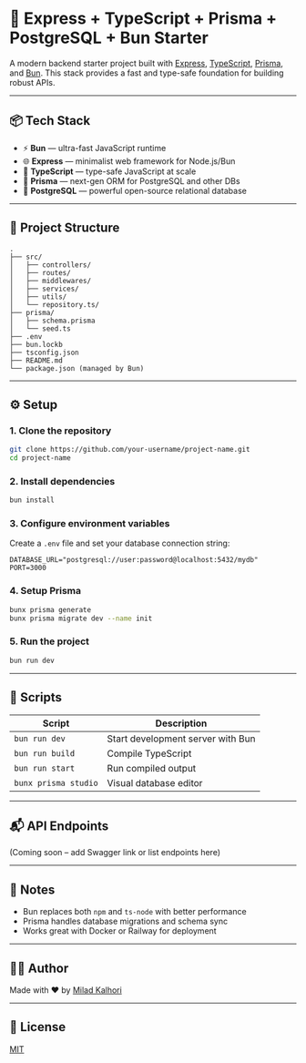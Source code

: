 # 🚀 Express + TypeScript + Prisma + PostgreSQL + Bun Starter

A modern backend starter project built with [Express](https://expressjs.com/), [TypeScript](https://www.typescriptlang.org/), [Prisma](https://www.prisma.io/), and [Bun](https://bun.sh/). This stack provides a fast and type-safe foundation for building robust APIs.

---

## 📦 Tech Stack

- ⚡ **Bun** — ultra-fast JavaScript runtime
- 🌐 **Express** — minimalist web framework for Node.js/Bun
- 🧠 **TypeScript** — type-safe JavaScript at scale
- 🔄 **Prisma** — next-gen ORM for PostgreSQL and other DBs
- 🐘 **PostgreSQL** — powerful open-source relational database

---

## 📁 Project Structure

```
.
├── src/
│   ├── controllers/
│   ├── routes/
│   ├── middlewares/
│   ├── services/
│   ├── utils/
│   └── repository.ts/
├── prisma/
│   ├── schema.prisma
│   └── seed.ts
├── .env
├── bun.lockb
├── tsconfig.json
├── README.md
└── package.json (managed by Bun)
```

---

## ⚙️ Setup

### 1. Clone the repository

```bash
git clone https://github.com/your-username/project-name.git
cd project-name
```

### 2. Install dependencies

```bash
bun install
```

### 3. Configure environment variables

Create a `.env` file and set your database connection string:

```env
DATABASE_URL="postgresql://user:password@localhost:5432/mydb"
PORT=3000
```

### 4. Setup Prisma

```bash
bunx prisma generate
bunx prisma migrate dev --name init
```

### 5. Run the project

```bash
bun run dev
```

---

## 🧪 Scripts

| Script              | Description                          |
|---------------------|--------------------------------------|
| `bun run dev`       | Start development server with Bun    |
| `bun run build`     | Compile TypeScript                   |
| `bun run start`     | Run compiled output                  |
| `bunx prisma studio`| Visual database editor               |

---

## 📬 API Endpoints

(Coming soon – add Swagger link or list endpoints here)

---

## 📌 Notes

- Bun replaces both `npm` and `ts-node` with better performance
- Prisma handles database migrations and schema sync
- Works great with Docker or Railway for deployment

---

## 👨‍💻 Author

Made with ❤️ by [Milad Kalhori](https://github.com/milad-kalhori)

---

## 📄 License

[MIT](LICENSE)
